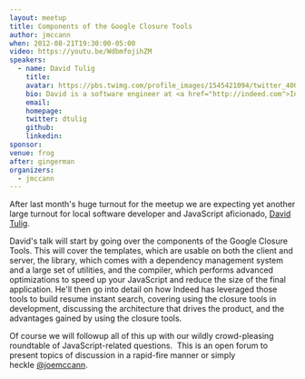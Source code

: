 ```yaml
---
layout: meetup
title: Components of the Google Closure Tools
author: jmccann
when: 2012-08-21T19:30:00-05:00
video: https://youtu.be/WdbmfojihZM
speakers:
  - name: David Tulig
    title:
    avatar: https://pbs.twimg.com/profile_images/1545421094/twitter_400x400.jpg
    bio: David is a software engineer at <a href="http://indeed.com">Indeed.com</a>. He has spent a majority of his time at Indeed helping to improve the front-end of Indeed’s products. His recent projects have included building Indeed’s resume editor and helping build and architect the resume search web application.
    email:
    homepage:
    twitter: dtulig
    github:
    linkedin:
sponsor:
venue: frog
after: gingerman
organizers:
  - jmccann
---
```

After last month's huge turnout for the meetup we are expecting yet another large turnout for local software developer and JavaScript aficionado, [David Tulig][1].

David's talk will start by going over the components of the Google Closure Tools. This will cover the templates, which are usable on both the client and server, the library, which comes with a dependency management system and a large set of utilities, and the compiler, which performs advanced optimizations to speed up your JavaScript and reduce the size of the final application. He'll then go into detail on how Indeed has leveraged those tools to build resume instant search, covering using the closure tools in development, discussing the architecture that drives the product, and the advantages gained by using the closure tools.

Of course we will followup all of this up with our wildly crowd-pleasing roundtable of JavaScript-related questions.  This is an open forum to present topics of discussion in a rapid-fire manner or simply heckle [@joemccann][3].

[1]: http://twitter.com/dtulig
[2]: http://indeed.com
[3]: http://twitter.com/joemccann
